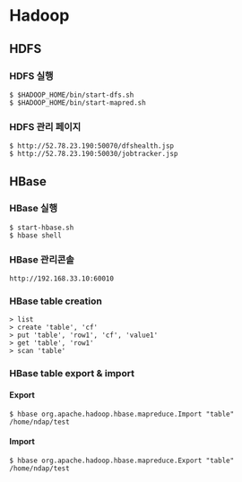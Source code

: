 Hadoop
======

HDFS
----

### HDFS 실행 

```
$ $HADOOP_HOME/bin/start-dfs.sh
$ $HADOOP_HOME/bin/start-mapred.sh
```

### HDFS 관리 페이지

```
$ http://52.78.23.190:50070/dfshealth.jsp
$ http://52.78.23.190:50030/jobtracker.jsp
```

HBase
-----

### HBase 실행
```
$ start-hbase.sh
$ hbase shell
```

### HBase 관리콘솔

```
http://192.168.33.10:60010
```

### HBase table creation

```
> list
> create 'table', 'cf'
> put 'table', 'row1', 'cf', 'value1'
> get 'table', 'row1'
> scan 'table'
```

### HBase table export & import

#### Export
```
$ hbase org.apache.hadoop.hbase.mapreduce.Import "table" /home/ndap/test
```

#### Import
```
$ hbase org.apache.hadoop.hbase.mapreduce.Export "table" /home/ndap/test
```
